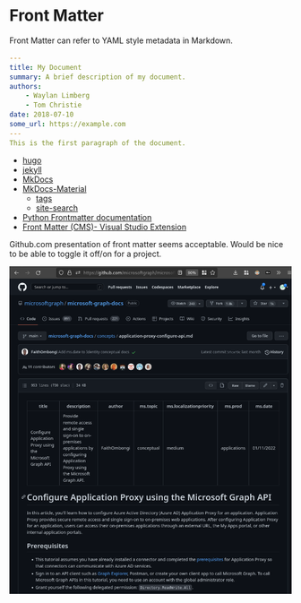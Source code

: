 # Front Matter

Front Matter can refer to YAML style metadata in Markdown.

```yaml
---
title: My Document
summary: A brief description of my document.
authors:
    - Waylan Limberg
    - Tom Christie
date: 2018-07-10
some_url: https://example.com
---
This is the first paragraph of the document.
```

- [hugo](https://gohugo.io/content-management/front-matter/)
- [jekyll](https://jekyllrb.com/docs/front-matter/)
- [MkDocs](https://github.com/mkdocs/mkdocs/blob/6f3801cbd3a216778a8321de11591fe8e17fef4d/docs/user-guide/writing-your-docs.md#meta-data)
- [MkDocs-Material](https://github.com/squidfunk/mkdocs-material/blob/acd154dfbd7672665bc07116ffb9e141a651d69b/docs/reference/index.md)
    - [tags](https://github.com/squidfunk/mkdocs-material/blob/233252194fe4271ef46a2a9386b63d3606d3f7fa/docs/setup/setting-up-tags.md)
    - [site-search](https://github.com/squidfunk/mkdocs-material/blob/233252194fe4271ef46a2a9386b63d3606d3f7fa/docs/setup/setting-up-site-search.md)
- [Python Frontmatter documentation](https://python-frontmatter.readthedocs.io/en/latest/index.html)
- [Front Matter (CMS)- Visual Studio Extension](https://marketplace.visualstudio.com/items?itemName=eliostruyf.vscode-front-matter)

Github.com presentation of front matter seems acceptable. Would be nice to be able to toggle it off/on for a project.

![](assets/Pasted%20image%2020230115233228.png)